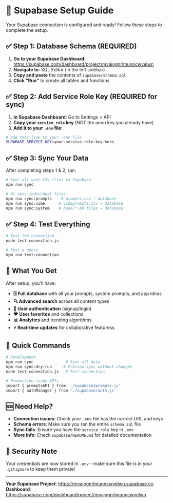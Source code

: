# 🚀 Supabase Setup Guide

Your Supabase connection is configured and ready! Follow these steps to complete the setup.

## ✅ Step 1: Database Schema (REQUIRED)

1. **Go to your Supabase Dashboard**: https://supabase.com/dashboard/project/mvajognrlmunncwvelwn
2. **Navigate to**: SQL Editor (in the left sidebar)
3. **Copy and paste** the contents of `supabase/schema.sql`
4. **Click "Run"** to create all tables and functions

## ✅ Step 2: Add Service Role Key (REQUIRED for sync)

1. **In Supabase Dashboard**: Go to Settings > API
2. **Copy your `service_role` key** (NOT the anon key you already have)
3. **Add it to your `.env` file**:

```bash
# Add this line to your .env file
SUPABASE_SERVICE_KEY=your-service-role-key-here
```

## ✅ Step 3: Sync Your Data

After completing steps 1 & 2, run:

```bash
# Sync all your CSV files to Supabase
npm run sync

# Or sync individual files
npm run sync:prompts    # prompts.csv → database
npm run sync:vibe      # vibeprompts.csv → database
npm run sync:system    # base/*.md files → database
```

## ✅ Step 4: Test Everything

```bash
# Test the connection
node test-connection.js

# Test a query
npm run test:connection
```

## 🎯 What You Get

After setup, you'll have:

- **🗄️ Full database** with all your prompts, system prompts, and app ideas
- **🔍 Advanced search** across all content types
- **👥 User authentication** (signup/login)
- **❤️ User favorites** and collections
- **📊 Analytics** and trending algorithms
- **⚡ Real-time updates** for collaborative featuress

## 🔧 Quick Commands

```bash
# Development
npm run sync              # Sync all data
npm run sync:dry-run     # Preview sync without changes
node test-connection.js   # Test connection

# Production ready APIs
import { promptsAPI } from './supabase/prompts.js'
import { authManager } from './supabase/auth.js'
```

## 🆘 Need Help?

- **Connection issues**: Check your `.env` file has the correct URL and keys
- **Schema errors**: Make sure you ran the entire `schema.sql` file
- **Sync fails**: Ensure you have the `service_role` key in `.env`
- **More info**: Check `supabase/README.md` for detailed documentation

## 🔐 Security Note

Your credentials are now stored in `.env` - make sure this file is in your `.gitignore` to keep them private!

---

**Your Supabase Project**: https://mvajognrlmunncwvelwn.supabase.co
**Dashboard**: https://supabase.com/dashboard/project/mvajognrlmunncwvelwn
